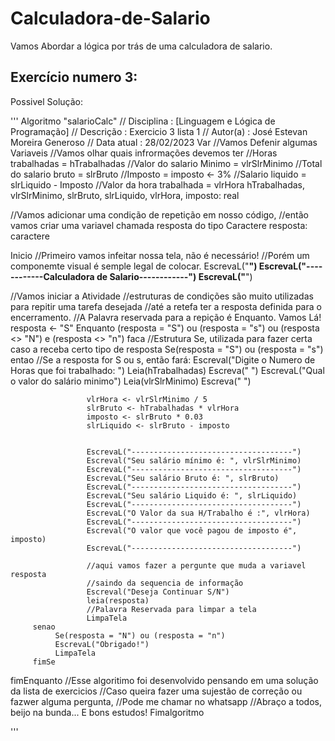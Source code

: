 # Calculadora-de-Salario
Vamos Abordar a lógica por trás de uma calculadora de salario.


## Exercício numero 3:

Possivel Solução:

'''
Algoritmo "salarioCalc"
// Disciplina   : [Linguagem e Lógica de Programação]
// Descrição   : Exercicio 3 lista 1
// Autor(a)    : José Estevan Moreira Generoso
// Data atual  : 28/02/2023
Var
//Vamos Defenir algumas Variaveis
//Vamos olhar quais infrormações devemos ter
//Horas trabalhadas = hTrabalhadas
//Valor do salario Minimo = vlrSlrMinimo
//Total do salario bruto = slrBruto
//Imposto = imposto <- 3%
//Salario liquido = slrLiquido - Imposto
//Valor da hora trabalhada = vlrHora
hTrabalhadas, vlrSlrMinimo, slrBruto, slrLiquido, vlrHora, imposto: real


//Vamos adicionar uma condição de repetição em nosso código,
//então vamos criar uma variavel chamada resposta do tipo Caractere
resposta: caractere

Inicio
//Primeiro vamos infeitar nossa tela, não é necessário!
//Porém um componemte visual é semple legal de colocar.
EscrevaL("**********************************************")
EscrevaL("------------Calculadora de Salario------------")
EscrevaL("**********************************************")


//Vamos iniciar a Atividade
//estruturas de condições são muito utilizadas para repitir uma tarefa desejada
//até a retefa ter a resposta definida para o encerramento.
//A Palavra reservada para a repição é Enquanto. Vamos Lá!
resposta <- "S"
Enquanto (resposta = "S") ou (resposta = "s") ou (resposta <> "N") e (resposta <> "n") faca
         //Estrutura Se, utilizada para fazer certa caso a receba certo tipo de resposta
         Se(resposta = "S") ou (resposta = "s") entao
                     //Se a resposta for S ou s, então fará:
                     Escreval("Digite o Numero de Horas que foi trabalhado: ")
                     Leia(hTrabalhadas)
                     Escreva(" ")
                     EscrevaL("Qual o valor do salário minimo")
                     Leia(vlrSlrMinimo)
                     Escreva(" ")
                     
                     vlrHora <- vlrSlrMinimo / 5
                     slrBruto <- hTrabalhadas * vlrHora
                     imposto <- slrBruto * 0.03
                     slrLiquido <- slrBruto - imposto
                     
                     
                     EscrevaL("------------------------------------")
                     Escreval("Seu salário mínimo é: ", vlrSlrMinimo)
                     EscrevaL("------------------------------------")
                     EscrevaL("Seu salário Bruto é: ", slrBruto)
                     EscrevaL("------------------------------------")
                     EscrevaL("Seu salário Liquido é: ", slrLiquido)
                     EscrevaL("------------------------------------")
                     EscrevaL("O Valor da sua H/Trabalho é :", vlrHora)
                     EscrevaL("------------------------------------")
                     Escreval("O valor que você pagou de imposto é", imposto)
                     EscrevaL("------------------------------------")
                     
                     //aqui vamos fazer a pergunte que muda a variavel resposta
                     //saindo da sequencia de informação
                     Escreval("Deseja Continuar S/N")
                     leia(resposta)
                     //Palavra Reservada para limpar a tela
                     LimpaTela
         senao
              Se(resposta = "N") ou (resposta = "n")
              EscrevaL("Obrigado!")
              LimpaTela
         fimSe
fimEnquanto
//Esse algoritimo foi desenvolvido pensando em uma solução da lista de exercicios
//Caso queira fazer uma sujestão de correção ou fazwer alguma pergunta,
//Pode me chamar no whatsapp
//Abraço a todos, beijo na bunda... E bons estudos!
Fimalgoritmo

'''
